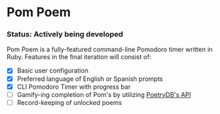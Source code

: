 # Pom Poem
### Status: Actively being developed
Pom Poem is a fully-featured command-line Pomodoro timer written in Ruby. Features in the final iteration will consist of:
- [x] Basic user configuration
- [x] Preferred language of English or Spanish prompts
- [x] CLI Pomodoro Timer with progress bar
- [ ] Gamify-ing completion of Pom's by utilizing [PoetryDB's API](https://poetrydb.org/index.html)
- [ ] Record-keeping of unlocked poems

